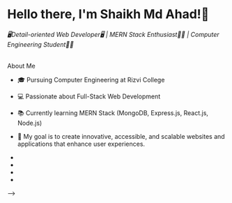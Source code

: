 <h1>Hello there, I'm Shaikh Md Ahad!👋</h1> 

<h6>🖥Detail-oriented Web Developer🖥 | MERN Stack Enthusiast👨‍💻 | Computer Engineering Student👨‍🎓</h6>


About Me

- 🎓 Pursuing Computer Engineering at Rizvi College
- 💻 Passionate about Full-Stack Web Development 
- 📚 Currently learning MERN Stack (MongoDB, Express.js, React.js, Node.js)
- 🎯 My goal is to create innovative, accessible, and scalable websites and applications that enhance user experiences.
- 

- 
-  
- 
-->
